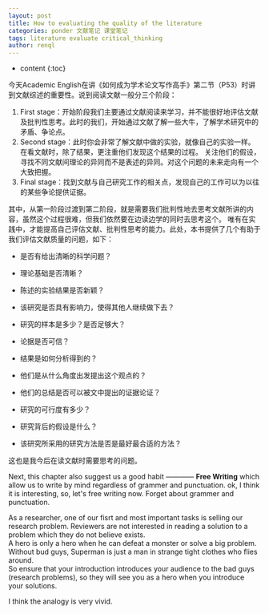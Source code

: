 ```yaml
---
layout: post
title: How to evaluating the quality of the literature
categories: ponder 文献笔记 课堂笔记
tags: literature evaluate critical_thinking
author: renql
---
```


* content
{:toc}

今天Academic English在讲《如何成为学术论文写作高手》第二节（P53）时讲到文献综述的重要性。说到阅读文献一般分三个阶段：   
1. First stage：开始阶段我们主要通过文献阅读来学习，并不能很好地评估文献及批判性思考。此时的我们，开始通过文献了解一些大牛，了解学术研究中的矛盾、争论点。   
2. Second stage：此时你会非常了解文献中做的实验，就像自己的实验一样。在看文献时，除了结果，更注重他们发现这个结果的过程。
关注他们的假设，寻找不同文献间理论的异同而不是表述的异同。对这个问题的未来走向有一个大致把握。  
3. Final stage：找到文献与自己研究工作的相关点，发现自己的工作可以为以往的某些争论提供证据。

其中，从第一阶段过渡到第二阶段，就是需要我们批判性地去思考文献所讲的内容，虽然这个过程很难，但我们依然要在边读边学的同时去思考这个。
唯有在实践中，才能提高自己评估文献、批判性思考的能力。此处，本书提供了几个有助于我们评估文献质量的问题，如下：    
- 是否有给出清晰的科学问题？   
- 理论基础是否清晰？
- 陈述的实验结果是否新颖？   
- 该研究是否具有影响力，使得其他人继续做下去？  

- 研究的样本是多少？是否足够大？  
- 论据是否可信？  
- 结果是如何分析得到的？  
- 他们是从什么角度出发提出这个观点的？  
- 他们的总结是否可以被文中提出的证据论证？  
- 研究的可行度有多少？   
- 研究背后的假设是什么？   
- 该研究所采用的研究方法是否是最好最合适的方法？  

这也是我今后在读文献时需要思考的问题。

Next, this chapter also suggest us a good habit ———— **Free Writing** which allow us to write by mind regardless of grammer and punctuation. ok, I think it is interesting, so, let's free writing now. Forget about grammer and punctuation.

As a researcher, one of our fisrt and most important tasks is selling our research problem. Reviewers are not interested in reading a solution to a problem which they do not believe exists.   
A hero is only a hero when he can defeat a monster or solve a big problem.  
Without bud guys, Superman is just a man in strange tight clothes who flies around.   
So ensure that your introduction introduces your audience to the bad guys (research problems), so they will see you as a hero when you introduce your solutions.   

I think the analogy is very vivid.

